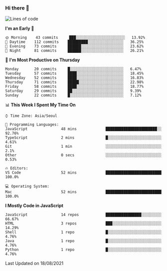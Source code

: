 ### Hi there 👋

<!--START_SECTION:waka-->
![Lines of code](https://img.shields.io/badge/From%20Hello%20World%20I%27ve%20Written-362963%20lines%20of%20code-blue)

**I'm an Early 🐤** 

```text
🌞 Morning    43 commits     ███░░░░░░░░░░░░░░░░░░░░░░   13.92% 
🌆 Daytime    112 commits    █████████░░░░░░░░░░░░░░░░   36.25% 
🌃 Evening    73 commits     ██████░░░░░░░░░░░░░░░░░░░   23.62% 
🌙 Night      81 commits     ██████░░░░░░░░░░░░░░░░░░░   26.21%

```
📅 **I'm Most Productive on Thursday** 

```text
Monday       20 commits     █░░░░░░░░░░░░░░░░░░░░░░░░   6.47% 
Tuesday      57 commits     ████░░░░░░░░░░░░░░░░░░░░░   18.45% 
Wednesday    52 commits     ████░░░░░░░░░░░░░░░░░░░░░   16.83% 
Thursday     71 commits     █████░░░░░░░░░░░░░░░░░░░░   22.98% 
Friday       58 commits     ████░░░░░░░░░░░░░░░░░░░░░   18.77% 
Saturday     29 commits     ██░░░░░░░░░░░░░░░░░░░░░░░   9.39% 
Sunday       22 commits     █░░░░░░░░░░░░░░░░░░░░░░░░   7.12%

```


📊 **This Week I Spent My Time On** 

```text
⌚︎ Time Zone: Asia/Seoul

💬 Programming Languages: 
JavaScript               48 mins             ███████████████████████░░   92.76% 
TypeScript               2 mins              █░░░░░░░░░░░░░░░░░░░░░░░░   4.61% 
Git                      1 min               ░░░░░░░░░░░░░░░░░░░░░░░░░   2.1% 
Other                    0 secs              ░░░░░░░░░░░░░░░░░░░░░░░░░   0.53%

🔥 Editors: 
VS Code                  52 mins             █████████████████████████   100.0%

💻 Operating System: 
Mac                      52 mins             █████████████████████████   100.0%

```

**I Mostly Code in JavaScript** 

```text
JavaScript               14 repos            ████████████████░░░░░░░░░   66.67% 
HTML                     3 repos             ███░░░░░░░░░░░░░░░░░░░░░░   14.29% 
Shell                    1 repo              █░░░░░░░░░░░░░░░░░░░░░░░░   4.76% 
Java                     1 repo              █░░░░░░░░░░░░░░░░░░░░░░░░   4.76% 
Python                   1 repo              █░░░░░░░░░░░░░░░░░░░░░░░░   4.76%

```



 Last Updated on 18/08/2021
<!--END_SECTION:waka-->

<!--
**gyoon-dev/gyoon-dev** is a ✨ _special_ ✨ repository because its `README.md` (this file) appears on your GitHub profile.

Here are some ideas to get you started:

- 🔭 I’m currently working on ...
- 🌱 I’m currently learning ...
- 👯 I’m looking to collaborate on ...
- 🤔 I’m looking for help with ...
- 💬 Ask me about ...
- 📫 How to reach me: ...
- 😄 Pronouns: ...
- ⚡ Fun fact: ...
-->
